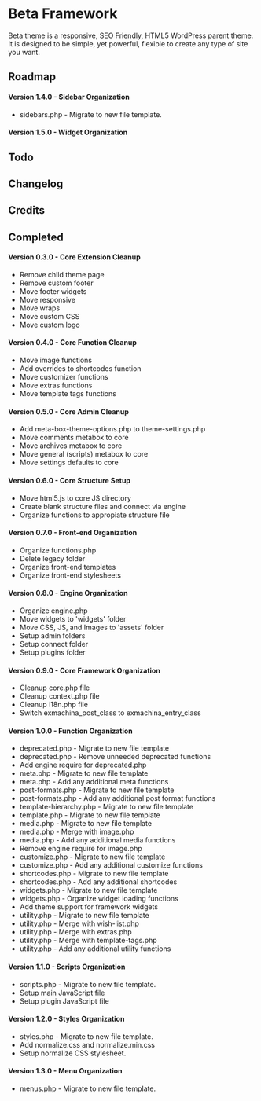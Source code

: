 Beta Framework
==============
Beta theme is a responsive, SEO Friendly, HTML5 WordPress parent theme. It is designed to be simple, yet powerful, flexible to create any type of site you want.


Roadmap
-------
#### Version 1.4.0 - Sidebar Organization
- sidebars.php - Migrate to new file template.

#### Version 1.5.0 - Widget Organization


Todo
----

Changelog
---------

Credits
-------

Completed
---------
#### Version 0.3.0 - Core Extension Cleanup
- Remove child theme page
- Remove custom footer
- Move footer widgets
- Move responsive
- Move wraps
- Move custom CSS
- Move custom logo

#### Version 0.4.0 - Core Function Cleanup
- Move image functions
- Add overrides to shortcodes function
- Move customizer functions
- Move extras functions
- Move template tags functions

#### Version 0.5.0 - Core Admin Cleanup
- Add meta-box-theme-options.php to theme-settings.php
- Move comments metabox to core
- Move archives metabox to core
- Move general (scripts) metabox to core
- Move settings defaults to core

#### Version 0.6.0 - Core Structure Setup
- Move html5.js to core JS directory
- Create blank structure files and connect via engine
- Organize functions to appropiate structure file

#### Version 0.7.0 - Front-end Organization
- Organize functions.php
- Delete legacy folder
- Organize front-end templates
- Organize front-end stylesheets

#### Version 0.8.0 - Engine Organization
- Organize engine.php
- Move widgets to 'widgets' folder
- Move CSS, JS, and Images to 'assets' folder
- Setup admin folders
- Setup connect folder
- Setup plugins folder

#### Version 0.9.0 - Core Framework Organization
- Cleanup core.php file
- Cleanup context.php file
- Cleanup i18n.php file
- Switch exmachina_post_class to exmachina_entry_class

#### Version 1.0.0 - Function Organization
- deprecated.php - Migrate to new file template
- deprecated.php - Remove unneeded deprecated functions
- Add engine require for deprecated.php
- meta.php - Migrate to new file template
- meta.php - Add any additional meta functions
- post-formats.php - Migrate to new file template
- post-formats.php - Add any additional post format functions
- template-hierarchy.php - Migrate to new file template
- template.php - Migrate to new file template
- media.php - Migrate to new file template
- media.php - Merge with image.php
- media.php - Add any additional media functions
- Remove engine require for image.php
- customize.php - Migrate to new file template
- customize.php - Add any additional customize functions
- shortcodes.php - Migrate to new file template
- shortcodes.php - Add any additional shortcodes
- widgets.php - Migrate to new file template
- widgets.php - Organize widget loading functions
- Add theme support for framework widgets
- utility.php - Migrate to new file template
- utility.php - Merge with wish-list.php
- utility.php - Merge with extras.php
- utility.php - Merge with template-tags.php
- utility.php - Add any additional utility functions

#### Version 1.1.0 - Scripts Organization
- scripts.php - Migrate to new file template.
- Setup main JavaScript file
- Setup plugin JavaScript file

#### Version 1.2.0 - Styles Organization
- styles.php - Migrate to new file template.
- Add normalize.css and normalize.min.css
- Setup normalize CSS stylesheet.

#### Version 1.3.0 - Menu Organization
- menus.php - Migrate to new file template.